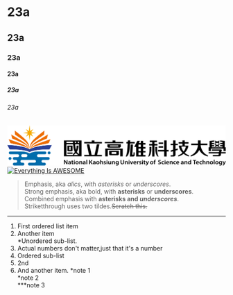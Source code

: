 # 23a
## 23a
### 23a
#### 23a
##### 23a
###### 23a
![NKUST](nkust.png "高科大")
[![Everything Is AWESOME](https://img.youtube.com/vi/StTqXEQ2l-Y/0.jpg)](https://www.youtube.com/watch?v=StTqXEQ2l-Y "Everything Is AWESOME")

> Emphasis, aka *alics*, with *asterisks* or *underscores*.  
> Strong emphasis, aka bold, with **asterisks** or **underscores**.  
> Combined emphasis with **asterisks and _underscores_**.  
> Striketthrough uses two tildes.~~Scratch this.~~

***
1. First ordered list item  
2. Another item  
 *Unordered sub-list.  
3. Actual numbers don't matter,just that it's a number  
 1. Ordered sub-list   
 2. 2nd  
4. And another item.
 *note 1   
 *note 2  
 ***note 3  
